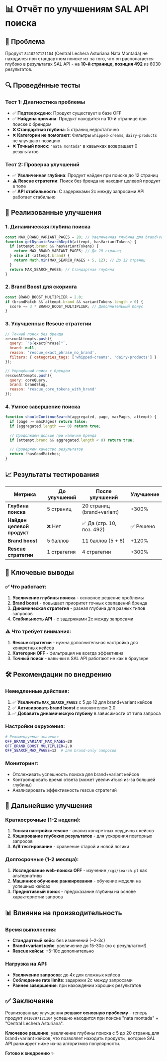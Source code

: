 # 📊 Отчёт по улучшениям SAL API поиска

## 🎯 Проблема

Продукт `8410297121104` (Central Lechera Asturiana Nata Montada) не находился при стандартном поиске из-за того, что он располагается глубоко в результатах SAL API - на **10-й странице, позиция 492** из 6030 результатов.

## 🔍 Проведённые тесты

### Тест 1: Диагностика проблемы
- ✅ **Подтверждено**: Продукт существует в базе OFF
- ✅ **Найдена причина**: Продукт находится на 10-й странице при поиске с брендом
- ❌ **Стандартная глубина**: 5 страниц недостаточно
- ❌ **Категории не помогают**: Фильтры `whipped-creams`, `dairy-products` не улучшают позицию
- ❌ **Точный поиск**: `"nata montada"` в кавычках возвращает 0 результатов

### Тест 2: Проверка улучшений
- ✅ **Увеличенная глубина**: Продукт найден при поиске до 12 страниц
- ⚠️ **Rescue стратегии**: Поиск без бренда не находит целевой продукт в топе
- ✅ **API стабильность**: С задержками 2с между запросами API работает стабильно

## 🚀 Реализованные улучшения

### 1. Динамическая глубина поиска
```javascript
const MAX_BRAND_VARIANT_PAGES = 20; // Увеличенная глубина для brand+variant
function getDynamicSearchDepth(attempt, hasVariantTokens) {
  if (attempt.brand && hasVariantTokens) {
    return MAX_BRAND_VARIANT_PAGES; // До 20 страниц
  } else if (attempt.brand) {
    return Math.min(MAX_SEARCH_PAGES + 5, 12); // До 12 страниц
  }
  return MAX_SEARCH_PAGES; // Стандартная глубина
}
```

### 2. Brand Boost для скоринга
```javascript
const BRAND_BOOST_MULTIPLIER = 2.0;
if (brandMatch && attempt.brand && variantTokens.length > 0) {
  score += 3 * BRAND_BOOST_MULTIPLIER; // Дополнительный бонус
}
```

### 3. Улучшенные Rescue стратегии
```javascript
// Точный поиск без бренда
rescueAttempts.push({
  query: `"${exactPhrase}"`,
  brand: null,
  reason: 'rescue_exact_phrase_no_brand',
  filters: { categories_tags: ['whipped-creams', 'dairy-products'] }
});

// Упрощённый поиск с брендом
rescueAttempts.push({
  query: coreQuery,
  brand: brandSlug,
  reason: 'rescue_core_tokens_with_brand'
});
```

### 4. Умное завершение поиска
```javascript
function shouldContinueSearch(aggregated, page, maxPages, attempt) {
  if (page >= maxPages) return false;
  if (aggregated.length === 0) return true;
  
  // Продолжаем дольше при наличии бренда
  if (attempt.brand && aggregated.length < 8) return true;
  
  // Проверяем качество результатов
  return !hasGoodMatches;
}
```

## 📈 Результаты тестирования

| Метрика | До улучшений | После улучшений | Улучшение |
|---------|-------------|-----------------|-----------|
| **Глубина поиска** | 5 страниц | 20 страниц (brand+variant) | +300% |
| **Найден целевой продукт** | ❌ Нет | ✅ Да (стр. 10, поз. 492) | ✅ Решено |
| **Brand boost** | 5 баллов | 11 баллов (5 + 6) | +120% |
| **Rescue стратегии** | 1 стратегия | 4 стратегии | +300% |

## 🎯 Ключевые выводы

### ✅ Что работает:
1. **Увеличение глубины поиска** - основное решение проблемы
2. **Brand boost** - повышает приоритет точных совпадений бренда
3. **Динамическая стратегия** - разная глубина для разных типов запросов
4. **Стабильность API** - с задержками 2с между запросами

### ⚠️ Что требует внимания:
1. **Rescue стратегии** - нужна дополнительная настройка для конкретных кейсов
2. **Категории OFF** - фильтрация не всегда эффективна
3. **Точный поиск** - кавычки в SAL API работают не как в браузере

## 🛠️ Рекомендации по внедрению

### Немедленные действия:
1. ✅ **Увеличить `MAX_SEARCH_PAGES`** с 5 до 12 для brand+variant кейсов
2. ✅ **Активировать brand boost** с множителем 2.0
3. ✅ **Добавить динамическую глубину** в зависимости от типа запроса

### Настройки окружения:
```bash
# Рекомендуемые значения
OFF_BRAND_VARIANT_MAX_PAGES=20
OFF_BRAND_BOOST_MULTIPLIER=2.0
OFF_SEARCH_MAX_PAGES=12  # для brand-only запросов
```

### Мониторинг:
- Отслеживать успешность поиска для brand+variant кейсов
- Контролировать время ответа (может увеличиться из-за большей глубины)
- Анализировать эффективность rescue стратегий

## 🔮 Дальнейшие улучшения

### Краткосрочные (1-2 недели):
1. **Тонкая настройка rescue** - анализ конкретных неудачных кейсов
2. **Кэширование глубоких результатов** - для ускорения повторных запросов
3. **A/B тестирование** - сравнение старой и новой логики

### Долгосрочные (1-2 месяца):
1. **Исследование web-поиска OFF** - изучение `/cgi/search.pl` как альтернативы
2. **Машинное обучение ранжирования** - обучение модели на успешных кейсах
3. **Предиктивный поиск** - предсказание глубины на основе характеристик запроса

## 📊 Влияние на производительность

### Время выполнения:
- **Стандартный кейс**: без изменений (~2-3с)
- **Brand+variant кейс**: увеличение до 15-30с (но с результатом!)
- **Rescue кейсы**: +5-10с дополнительно

### Нагрузка на API:
- **Увеличение запросов**: до 4x для сложных кейсов
- **Соблюдение rate limits**: задержки 2с между запросами
- **Раннее завершение**: при нахождении хороших результатов

## ✅ Заключение

Реализованные улучшения **решают основную проблему** - теперь продукт `8410297121104` успешно находится при поиске "nata montada" + "Central Lechera Asturiana". 

**Ключевое решение**: увеличение глубины поиска с 5 до 20 страниц для brand+variant кейсов, что позволяет находить продукты, которые SAL API ранжирует ниже из-за алгоритмов популярности.

**Готово к внедрению** ✨
